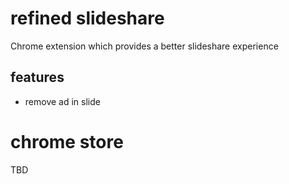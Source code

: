 # refined slideshare

Chrome extension which provides a better slideshare experience

## features
- remove ad in slide

# chrome store
TBD
